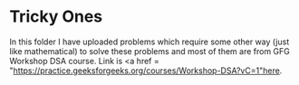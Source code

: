# Tricky Ones
  In this folder I have uploaded problems which require some other way (just like mathematical) to solve these problems and most of them are from GFG Workshop DSA course. Link is <a href = "https://practice.geeksforgeeks.org/courses/Workshop-DSA?vC=1"here.
